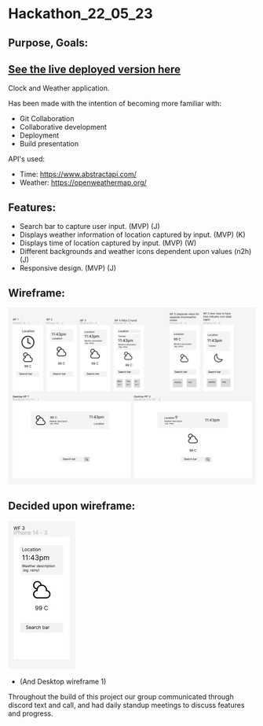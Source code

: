 # Hackathon_22_05_23
## Purpose, Goals:   


## [See the live deployed version here](https://gpweatherclock.netlify.app/)

Clock and Weather application. 

Has been made with the intention of becoming more familiar with:
- Git Collaboration
- Collaborative development
- Deployment
- Build presentation

API's used:

- Time: https://www.abstractapi.com/
- Weather: https://openweathermap.org/
 
## Features: 

- Search bar to capture user input. (MVP) (J)
- Displays weather information of location captured by input. (MVP) (K)
- Displays time of location captured by input. (MVP) (W)
- Different backgrounds and weather icons dependent upon values (n2h) (J)
- Responsive design. (MVP) (J)

## Wireframe:
![Potential Wireframes](./weather_clock/src/images/Screenshot_potential_wireframe.png)

## Decided upon wireframe: 
![Wireframe](./weather_clock/src/images/Screenshot_wireframe.jpg)

* (And Desktop wireframe 1)

Throughout the build of this project our group communicated through discord text and call, and had daily standup meetings to discuss features and progress. 


